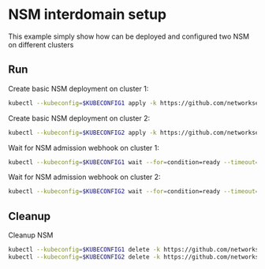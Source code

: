 # NSM interdomain setup


This example simply show how can be deployed and configured two NSM on different clusters

## Run

Create basic NSM deployment on cluster 1:

```bash
kubectl --kubeconfig=$KUBECONFIG1 apply -k https://github.com/networkservicemesh/deployments-k8s/examples/interdomain/nsm/cluster1?ref=0a2cfdaecc3f1989031bb65a3d8bcc628fdb9d03
```

Create basic NSM deployment on cluster 2:

```bash
kubectl --kubeconfig=$KUBECONFIG2 apply -k https://github.com/networkservicemesh/deployments-k8s/examples/interdomain/nsm/cluster2?ref=0a2cfdaecc3f1989031bb65a3d8bcc628fdb9d03
```

Wait for NSM admission webhook on cluster 1:

```bash
kubectl --kubeconfig=$KUBECONFIG1 wait --for=condition=ready --timeout=1m pod -n nsm-system -l app=admission-webhook-k8s
```

Wait for NSM admission webhook on cluster 2:

```bash
kubectl --kubeconfig=$KUBECONFIG2 wait --for=condition=ready --timeout=1m pod -n nsm-system -l app=admission-webhook-k8s
```

## Cleanup

Cleanup NSM
```bash
kubectl --kubeconfig=$KUBECONFIG1 delete -k https://github.com/networkservicemesh/deployments-k8s/examples/interdomain/nsm/cluster1?ref=0a2cfdaecc3f1989031bb65a3d8bcc628fdb9d03
kubectl --kubeconfig=$KUBECONFIG2 delete -k https://github.com/networkservicemesh/deployments-k8s/examples/interdomain/nsm/cluster2?ref=0a2cfdaecc3f1989031bb65a3d8bcc628fdb9d03
```
